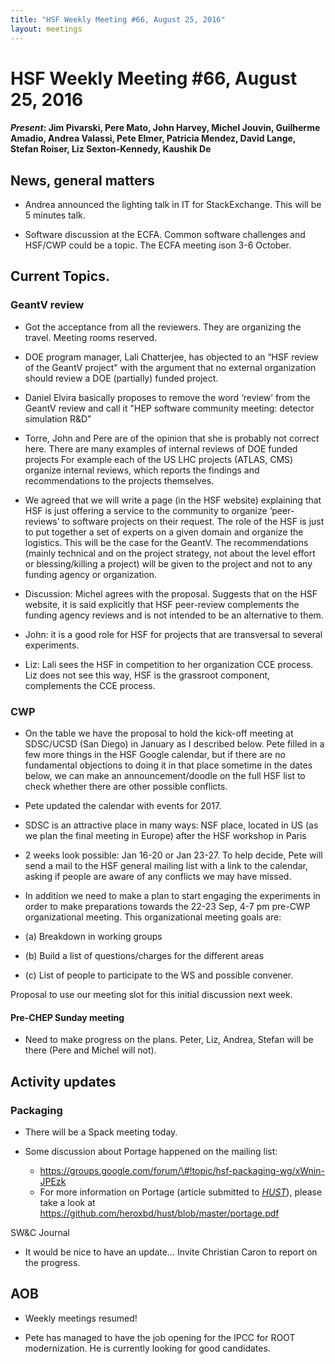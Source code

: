 ```yaml
---
title: "HSF Weekly Meeting #66, August 25, 2016"
layout: meetings
---
```


# HSF Weekly Meeting #66, August 25, 2016

#### *Present*: Jim Pivarski, Pere Mato, John Harvey, Michel Jouvin, Guilherme Amadio, Andrea Valassi, Pete Elmer, Patricia Mendez, David Lange, Stefan Roiser, Liz Sexton-Kennedy, Kaushik De

## News, general matters

-   Andrea announced the lighting talk in IT for StackExchange. This will be 5 minutes talk.

-   Software discussion at the ECFA. Common software challenges and HSF/CWP could be a topic. The ECFA meeting ison 3-6 October.

## Current Topics.

### GeantV review

-   Got the acceptance from all the reviewers. They are organizing the travel. Meeting rooms reserved.

-   DOE program manager, Lali Chatterjee, has objected to an “HSF review of the GeantV project" with the argument that no external organization should review a DOE (partially) funded project.

-   Daniel Elvira basically proposes to remove the word ‘review’ from the GeantV review and call it "HEP software community meeting: detector simulation R&D”

-   Torre, John and Pere are of the opinion that she is probably not correct here. There are many examples of internal reviews of DOE funded projects For example each of the US LHC projects (ATLAS, CMS) organize internal reviews, which reports the findings and recommendations to the projects themselves.

-   We agreed that we will write a page (in the HSF website) explaining that HSF is just offering a service to the community to organize ‘peer-reviews’ to software projects on their request. The role of the HSF is just to put together a set of experts on a given domain and organize the logistics. This will be the case for the GeantV. The recommendations (mainly technical and on the project strategy, not about the level effort or blessing/killing a project) will be given to the project and not to any funding agency or organization.

-   Discussion: Michel agrees with the proposal. Suggests that on the HSF website, it is said explicitly that HSF peer-review complements the funding agency reviews and is not intended to be an alternative to them.

-   John: it is a good role for HSF for projects that are transversal to several experiments.

-   Liz: Lali sees the HSF in competition to her organization CCE process. Liz does not see this way, HSF is the grassroot component, complements the CCE process.

### CWP

-   On the table we have the proposal to hold the kick-off meeting at SDSC/UCSD (San Diego) in January as I described below. Pete filled in a few more things in the HSF Google calendar, but if there are no fundamental objections to doing it in that place sometime in the dates below, we can make an announcement/doodle on the full HSF list to check whether there are other possible conflicts.


-   Pete updated the calendar with events for 2017.

-   SDSC is an attractive place in many ways: NSF place, located in US (as we plan the final meeting in Europe) after the HSF workshop in Paris

-   2 weeks look possible: Jan 16-20 or Jan 23-27. To help decide, Pete will send a mail to the HSF general mailing list with a link to the calendar, asking if people are aware of any conflicts we may have missed.

-   In addition we need to make a plan to start engaging the experiments in order to make preparations towards the 22-23 Sep, 4-7 pm pre-CWP organizational meeting. This organizational meeting goals are:

-   (a) Breakdown in working groups

-   (b) Build a list of questions/charges for the different areas

-   (c) List of people to participate to the WS and possible convener.

Proposal to use our meeting slot for this initial discussion next week.

#### Pre-CHEP Sunday meeting

-   Need to make progress on the plans. Peter, Liz, Andrea, Stefan will be there (Pere and Michel will not).

## Activity updates

### Packaging

-   There will be a Spack meeting today.

-   Some discussion about Portage happened on the mailing list:
    -  https://groups.google.com/forum/\#!topic/hsf-packaging-wg/xWnin-JPEzk
    -  For more information on Portage (article submitted to [*HUST*](http://hust16.github.io)), please take a look at https://github.com/heroxbd/hust/blob/master/portage.pdf

SW&C Journal

-   It would be nice to have an update… Invite Christian Caron to report on the progress.

## AOB

-   Weekly meetings resumed!

-   Pete has managed to have the job opening for the IPCC for ROOT modernization. He is currently looking for good candidates.


